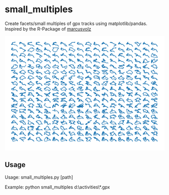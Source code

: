 # small_multiples
Create facets/small multiples of gpx tracks using matplotlib/pandas.
Inspired by the R-Package of [marcusvolz](https://github.com/marcusvolz/strava) 

![facets](https://github.com/narfel/small_multiples/blob/master/plots/plot.png "Gpx track outlines")

## Usage
Usage: small_multiples.py [path]

Example: python small_multiples d:\activities\\*.gpx